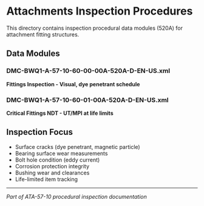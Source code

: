 # Attachments Inspection Procedures

This directory contains inspection procedural data modules (520A) for attachment fitting structures.

## Data Modules

### DMC-BWQ1-A-57-10-60-00-00A-520A-D-EN-US.xml
**Fittings Inspection - Visual, dye penetrant schedule**

### DMC-BWQ1-A-57-10-60-01-00A-520A-D-EN-US.xml
**Critical Fittings NDT - UT/MPI at life limits**

## Inspection Focus

- Surface cracks (dye penetrant, magnetic particle)
- Bearing surface wear measurements
- Bolt hole condition (eddy current)
- Corrosion protection integrity
- Bushing wear and clearances
- Life-limited item tracking

---

*Part of ATA-57-10 procedural inspection documentation*

